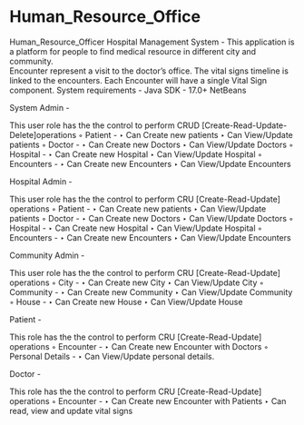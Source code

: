 # Human_Resource_Office
Human_Resource_Officer
Hospital Management System -
This application is a platform for people to find medical resource in different city and
community.  
Encounter represent a visit to the doctor’s office. The vital signs timeline is linked to the encounters. Each Encounter will have a single Vital Sign component.
System requirements -
Java SDK - 17.0+
NetBeans


System Admin -

This user role has the the control to perform CRUD [Create-Read-Update-Delete]operations
    ◦ Patient -
        ‣ Can Create new patients
        ‣ Can View/Update patients
    ◦ Doctor -
        ‣ Can Create new Doctors
        ‣ Can View/Update Doctors
    ◦ Hospital -
        ‣ Can Create new Hospital
        ‣ Can View/Update Hospital
    ◦ Encounters -
        ‣ Can Create new Encounters
        ‣ Can View/Update Encounters


Hospital Admin -

This user role has the the control to perform CRU [Create-Read-Update] operations
    ◦ Patient -
        ‣ Can Create new patients
        ‣ Can View/Update patients
    ◦ Doctor -
        ‣ Can Create new Doctors
        ‣ Can View/Update Doctors
    ◦ Hospital -
        ‣ Can Create new Hospital
        ‣ Can View/Update Hospital
    ◦ Encounters -
        ‣ Can Create new Encounters
        ‣ Can View/Update Encounters


Community Admin -

This user role has the the control to perform CRU [Create-Read-Update] operations
    ◦ City -
        ‣ Can Create new City
        ‣ Can View/Update City
    ◦ Community -
        ‣ Can Create new Community
        ‣ Can View/Update Community
    ◦ House -
        ‣ Can Create new House
        ‣ Can View/Update House

Patient -

This role has the the control to perform CRU [Create-Read-Update] operations
    ◦ Encounter -
        ‣ Can Create new Encounter with Doctors
    ◦ Personal Details -
        ‣ Can View/Update personal details.

Doctor -

This role has the the control to perform CRU [Create-Read-Update] operations
    ◦ Encounter -
        ‣ Can Create new Encounter with Patients
        ‣ Can read, view and update vital signs

